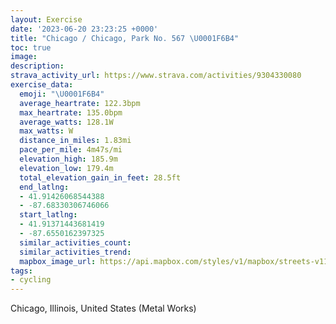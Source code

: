 ```yaml
---
layout: Exercise
date: '2023-06-20 23:23:25 +0000'
title: "Chicago / Chicago, Park No. 567 \U0001F6B4"
toc: true
image:
description:
strava_activity_url: https://www.strava.com/activities/9304330080
exercise_data:
  emoji: "\U0001F6B4"
  average_heartrate: 122.3bpm
  max_heartrate: 135.0bpm
  average_watts: 128.1W
  max_watts: W
  distance_in_miles: 1.83mi
  pace_per_mile: 4m47s/mi
  elevation_high: 185.9m
  elevation_low: 179.4m
  total_elevation_gain_in_feet: 28.5ft
  end_latlng:
  - 41.91426068544388
  - -87.68330306746066
  start_latlng:
  - 41.91371443681419
  - -87.6550162397325
  similar_activities_count:
  similar_activities_trend:
  mapbox_image_url: https://api.mapbox.com/styles/v1/mapbox/streets-v11/static/path-5+787af2-1.0(csy~Fvo_vOoC~CyAzB%7D%40zAOLK%5CA%60%40HlED%60H%40xKDj%40bBtK~%40xGL%7CA%40jCD%5CLb%40NLT%40%7CCKl%40CPE%5ESFGGo%40AWDe%40J%5BLELBJNDVJlEAlDFhGFtRHfICtDQ%7CAIpAAzEHpEJnC),pin-s-s+e5b22e(-87.65708,41.91554),pin-s-f+89ae00(-87.68105000000001,41.91415999999999)/auto/800x800?access_token=pk.eyJ1Ijoiam9zaGJlY2ttYW4iLCJhIjoiY205eWR2aDd1MWZ6djJrbXc4a3M0bWZleiJ9.XiG9OWkNcZk2QzjJbxLB4A
tags:
- cycling
---
```




Chicago, Illinois, United States (Metal Works)
